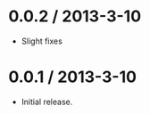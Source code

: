 0.0.2 / 2013-3-10
==================
  
  * Slight fixes

0.0.1 / 2013-3-10
==================

  * Initial release.
